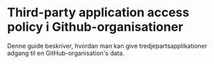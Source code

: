 # Third-party application access policy i Github-organisationer
Denne guide beskriver, hvordan man kan give tredjepartsapplikationer adgang til en GitHub-organisation's data.

